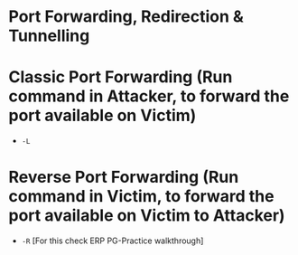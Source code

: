 # Port Forwarding, Redirection & Tunnelling

# Classic Port Forwarding (Run command in Attacker, to forward the port available on Victim)
- `-L`

# Reverse Port Forwarding (Run command in Victim, to forward the port available on Victim to Attacker)
- `-R` [For this check ERP PG-Practice walkthrough]
